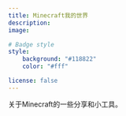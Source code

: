 ```yaml
---
title: Minecraft我的世界
description: 
image:

# Badge style
style:
    background: "#118822"
    color: "#fff"

license: false
---
```


关于Minecraft的一些分享和小工具。
